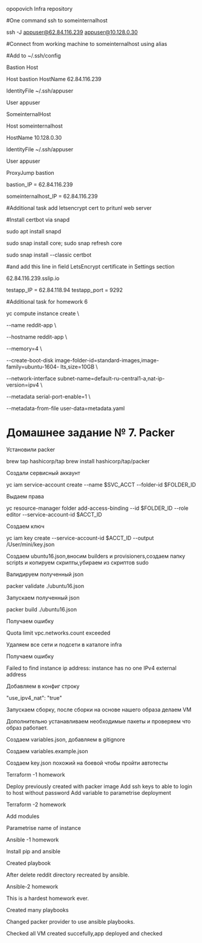 opopovich Infra repository

#One command ssh to someinternalhost

ssh -J appuser@62.84.116.239 appuser@10.128.0.30

#Connect from working machine to someinternalhost using alias

#Add to ~/.ssh/config

Bastion Host

Host bastion HostName 62.84.116.239

IdentityFile ~/.ssh/appuser

User appuser

SomeinternalHost

Host someinternalhost

HostName 10.128.0.30

IdentityFile ~/.ssh/appuser

User appuser

ProxyJump bastion

bastion_IP = 62.84.116.239

someinternalhost_IP = 62.84.116.239

#Additional task add letsencrypt cert to pritunl web server

#Install certbot via snapd

sudo apt install snapd

sudo snap install core; sudo snap refresh core

sudo snap install --classic certbot

#and add this line in field LetsEncrypt certificate in Settings section

62.84.116.239.sslip.io

testapp_IP = 62.84.118.94 testapp_port = 9292

#Additional task for homework 6

yc compute instance create \ 

--name reddit-app \ 

--hostname reddit-app \ 

--memory=4 \ 

--create-boot-disk image-folder-id=standard-images,image-family=ubuntu-1604- lts,size=10GB \ 

--network-interface subnet-name=default-ru-central1-a,nat-ip-version=ipv4 \

--metadata serial-port-enable=1 \

--metadata-from-file user-data=metadata.yaml



# Домашнее задание № 7. Packer


Установили packer

brew tap hashicorp/tap brew install hashicorp/tap/packer

Создали сервисный аккаунт

yc iam service-account create --name $SVC_ACCT --folder-id $FOLDER_ID

Выдаем права

yc resource-manager folder add-access-binding --id $FOLDER_ID --role editor --service-account-id $ACCT_ID

Создаем ключ

yc iam key create --service-account-id $ACCT_ID --output /User/mini/key.json

Создаем ubuntu16.json,вносим builders и provisioners,создаем папку scripts и копируем скрипты,убираем из скриптов sudo

Валидируем полученный json

packer validate ./ubuntu16.json

Запускаем полученный json

packer build ./ubuntu16.json

Получаем ошибку

Quota limit vpc.networks.count exceeded

Удаляем все сети и подсети в каталоге infra

Получаем ошибку

Failed to find instance ip address: instance has no one IPv4 external address

Добавляем в конфиг строку

"use_ipv4_nat": "true"

Запускаем сборку, после сборки на основе нашего образа делаем VM

Дополнительно устанавливаем необходимые пакеты и проверяем что образ работает.

Создаем variables.json, добавляем в gitignore

Создаем variables.example.json

Создаем key.json похожий на боевой чтобы пройти автотесты

Terraform -1 homework

Deploy previously created with packer image
Add ssh keys to able to login to host without password
Add variable to parametrise deployment

Terraform -2 homework

Add modules

Parametrise name of instance

Ansible -1 homework

Install pip and ansible

Created playbook

After delete reddit directory recreated by ansible.

Ansible-2 homework

This is a hardest homework ever.

Created many playbooks

Changed packer provider to use ansible playbooks.

Checked all VM created succefully,app deployed and checked
